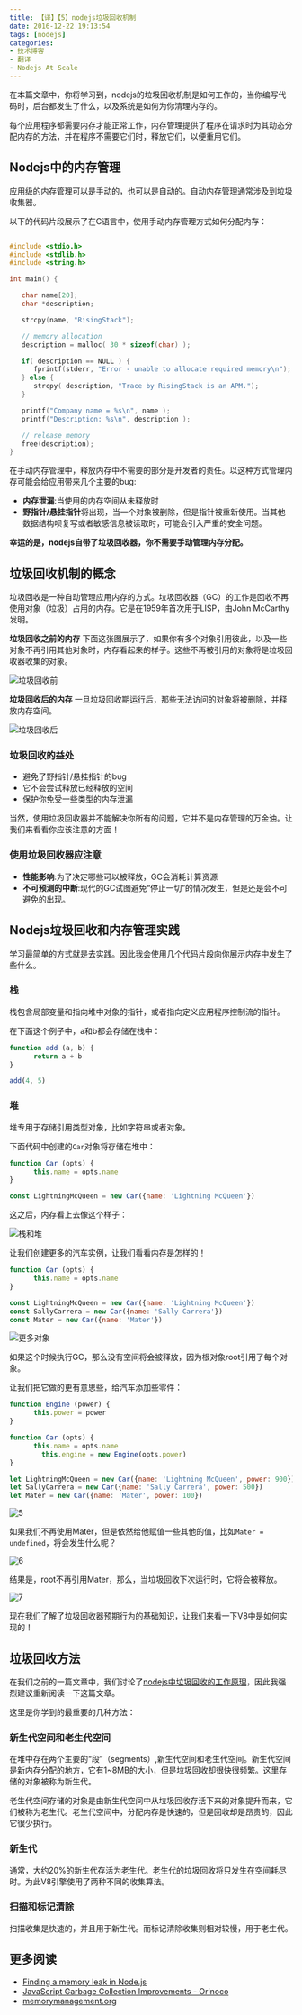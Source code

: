 ```yaml
---
title: 【译】【5】nodejs垃圾回收机制
date: 2016-12-22 19:13:54
tags: [nodejs]
categories:
- 技术博客
- 翻译
- Nodejs At Scale
---
```


在本篇文章中，你将学习到，nodejs的垃圾回收机制是如何工作的，当你编写代码时，后台都发生了什么，以及系统是如何为你清理内存的。

每个应用程序都需要内存才能正常工作，内存管理提供了程序在请求时为其动态分配内存的方法，并在程序不需要它们时，释放它们，以便重用它们。

<!--more-->

## Nodejs中的内存管理

应用级的内存管理可以是手动的，也可以是自动的。自动内存管理通常涉及到垃圾收集器。

以下的代码片段展示了在C语言中，使用手动内存管理方式如何分配内存：

```c

#include <stdio.h>
#include <stdlib.h>
#include <string.h>

int main() {

   char name[20];
   char *description;

   strcpy(name, "RisingStack");

   // memory allocation
   description = malloc( 30 * sizeof(char) );

   if( description == NULL ) {
      fprintf(stderr, "Error - unable to allocate required memory\n");
   } else {
      strcpy( description, "Trace by RisingStack is an APM.");
   }

   printf("Company name = %s\n", name );
   printf("Description: %s\n", description );

   // release memory
   free(description);
}

```

在手动内存管理中，释放内存中不需要的部分是开发者的责任。以这种方式管理内存可能会给应用带来几个主要的bug:

* **内存泄漏**:当使用的内存空间从未释放时
* **野指针/悬挂指针**将出现，当一个对象被删除，但是指针被重新使用。当其他数据结构呗复写或者敏感信息被读取时，可能会引入严重的安全问题。

**幸运的是，nodejs自带了垃圾回收器，你不需要手动管理内存分配。**

## 垃圾回收机制的概念
垃圾回收是一种自动管理应用内存的方式。垃圾回收器（GC）的工作是回收不再使用对象（垃圾）占用的内存。它是在1959年首次用于LISP，由John McCarthy发明。

**垃圾回收之前的内存**
下面这张图展示了，如果你有多个对象引用彼此，以及一些对象不再引用其他对象时，内存看起来的样子。这些不再被引用的对象将是垃圾回收器收集的对象。

![垃圾回收前](http://7xt3oh.com2.z0.glb.clouddn.com/blog/Node_js_Garbage_Collection_Explained_-_Node_js_at_Scale____RisingStack.png)

**垃圾回收后的内存**
一旦垃圾回收期运行后，那些无法访问的对象将被删除，并释放内存空间。

![垃圾回收后](http://7xt3oh.com2.z0.glb.clouddn.com/blog/Node_js_Garbage_Collection_Explained_-_Node_js_at_Scale____RisingStack2.png)

### 垃圾回收的益处
* 避免了野指针/悬挂指针的bug
* 它不会尝试释放已经释放的空间
* 保护你免受一些类型的内存泄漏

当然，使用垃圾回收器并不能解决你所有的问题，它并不是内存管理的万金油。让我们来看看你应该注意的方面！

### 使用垃圾回收器应注意
* **性能影响**:为了决定哪些可以被释放，GC会消耗计算资源
* **不可预测的中断**:现代的GC试图避免“停止一切”的情况发生，但是还是会不可避免的出现。

## Nodejs垃圾回收和内存管理实践
学习最简单的方式就是去实践。因此我会使用几个代码片段向你展示内存中发生了些什么。

### 栈
栈包含局部变量和指向堆中对象的指针，或者指向定义应用程序控制流的指针。

在下面这个例子中，a和b都会存储在栈中：

```js
function add (a, b) {  
	  return a + b
}

add(4, 5)  
```

### 堆
堆专用于存储引用类型对象，比如字符串或者对象。

下面代码中创建的`Car`对象将存储在堆中：

```js
function Car (opts) {  
	  this.name = opts.name
}

const LightningMcQueen = new Car({name: 'Lightning McQueen'})
```

这之后，内存看上去像这个样子：

![栈和堆](http://7xt3oh.com2.z0.glb.clouddn.com/blog/Node_js_Garbage_Collection_Explained_-_Node_js_at_Scale____RisingStack3.png)

让我们创建更多的汽车实例，让我们看看内存是怎样的！

```js
function Car (opts) {  
	  this.name = opts.name
}

const LightningMcQueen = new Car({name: 'Lightning McQueen'})  
const SallyCarrera = new Car({name: 'Sally Carrera'})  
const Mater = new Car({name: 'Mater'})  
```

![更多对象](http://7xt3oh.com2.z0.glb.clouddn.com/blog/Node_js_Garbage_Collection_Explained_-_Node_js_at_Scale____RisingStack4.png)

如果这个时候执行GC，那么没有空间将会被释放，因为根对象root引用了每个对象。

让我们把它做的更有意思些，给汽车添加些零件：

```js
function Engine (power) {  
	  this.power = power
}

function Car (opts) {  
	  this.name = opts.name
	    this.engine = new Engine(opts.power)
}

let LightningMcQueen = new Car({name: 'Lightning McQueen', power: 900})  
let SallyCarrera = new Car({name: 'Sally Carrera', power: 500})  
let Mater = new Car({name: 'Mater', power: 100})
```

![5](http://7xt3oh.com2.z0.glb.clouddn.com/blog/Node_js_Garbage_Collection_Explained_-_Node_js_at_Scale____RisingStack5.png)

如果我们不再使用Mater，但是依然给他赋值一些其他的值，比如`Mater = undefined`，将会发生什么呢？

![6](http://7xt3oh.com2.z0.glb.clouddn.com/blog/Node_js_Garbage_Collection_Explained_-_Node_js_at_Scale____RisingStack6.png)

结果是，root不再引用Mater，那么，当垃圾回收下次运行时，它将会被释放。

![7](http://7xt3oh.com2.z0.glb.clouddn.com/blog/Node_js_Garbage_Collection_Explained_-_Node_js_at_Scale____RisingStack7.png)

现在我们了解了垃圾回收器预期行为的基础知识，让我们来看一下V8中是如何实现的！

## 垃圾回收方法

在我们之前的一篇文章中，我们讨论了[nodejs中垃圾回收的工作原理](https://blog.risingstack.com/finding-a-memory-leak-in-node-js/)，因此我强烈建议重新阅读一下这篇文章。

这里是你学到的最重要的几种方法：

### 新生代空间和老生代空间
在堆中存在两个主要的“段”（segments）,新生代空间和老生代空间。新生代空间是新内存分配的地方，它有1~8MB的大小，但是垃圾回收却很快很频繁。这里存储的对象被称为新生代。


老生代空间存储的对象是由新生代空间中从垃圾回收存活下来的对象提升而来，它们被称为老生代。老生代空间中，分配内存是快速的，但是回收却是昂贵的，因此它很少执行。

### 新生代
通常，大约20%的新生代存活为老生代。老生代的垃圾回收将只发生在空间耗尽时。为此V8引擎使用了两种不同的收集算法。

### 扫描和标记清除
扫描收集是快速的，并且用于新生代。而标记清除收集则相对较慢，用于老生代。

## 更多阅读

* [Finding a memory leak in Node.js](https://blog.risingstack.com/finding-a-memory-leak-in-node-js/)
* [JavaScript Garbage Collection Improvements - Orinoco](https://blog.risingstack.com/javascript-garbage-collection-orinoco/)
* [memorymanagement.org](http://www.memorymanagement.org/)
